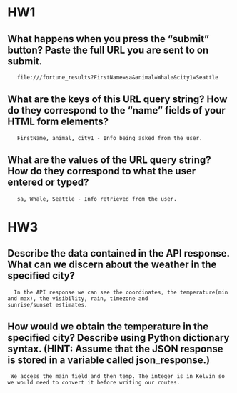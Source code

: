 # HW1
## What happens when you press the “submit” button? Paste the full URL you are sent to on submit.

       file:///fortune_results?FirstName=sa&animal=Whale&city1=Seattle

## What are the keys of this URL query string? How do they correspond to the “name” fields of your HTML form elements?

       FirstName, animal, city1 - Info being asked from the user. 

## What are the values of the URL query string? How do they correspond to what the user entered or typed?

       sa, Whale, Seattle - Info retrieved from the user. 


# HW3
## Describe the data contained in the API response. What can we discern about the weather in the specified city?
  
      In the API response we can see the coordinates, the temperature(min and max), the visibility, rain, timezone and                sunrise/sunset estimates.  

## How would we obtain the temperature in the specified city? Describe using Python dictionary syntax. (HINT: Assume that the JSON response is stored in a variable called json_response.)

     We access the main field and then temp. The integer is in Kelvin so we would need to convert it before writing our routes.



